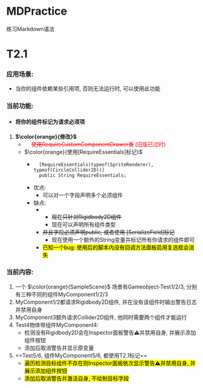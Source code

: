 # MDPractice
练习Markdown语法

# T2.1

### 应用场景: 
- 当你的组件依赖某些引用项, 否则无法运行时, 可以使用此功能
### 当前功能: 
- #### 将你的组件标记为请求必须项
1. **$\color{orange}{修改}$**  
    - 　<font color='red'> ~~使用RequireCustomComponentDrawer类~~ (旧版已过时) </font>  
    - $\color{orange}{使用[RequireEssentials]标记}$
      - ```
          [RequireEssentials(typeof(SpriteRenderer), typeof(CircleCollider2D))]
          public String RequireEssentials;
        ```
      - 优点: 
        - 可以对一个字段声明多个必须组件
      - 缺点: 
        - - ~~现在只针对Rigidbody2D组件~~
          - 现在可以声明所有组件类型
        - ~~并且字段必须声明public, 或者使用 [SerializeField]标记~~
          - 现在使用一个额外的String变量并标记所有你请求的组件即可
        - <mark>已知一个bug: 使用后的脚本内没有回调方法面板启用复选框会消失<mark>
### 当前内容: 
1. 一个 $\color{orange}{SampleScene}$ 场景有Gameobject-Test1/2/3, 分别有三种不同的组件MyComponent1/2/3  
1. MyComponent1/2都请求Rigidbody2D组件, 并在没有该组件时输出警告日志并禁用自身  
1. MyComponent3额外请求Collider2D组件, 他同时需要两个组件才能运行  
1. Test4物体带组件MyComponent4: 
    - 检测没有Rigidbody2D会在Inspector面板警告⚠并禁用自身, 并展示添加组件按钮
    - 添加后取消警告并显示原变量  
1. ==Test5/6, 组件MyComponent5/6, 都使用T2.1标记==  
    - <mark>遍历检测目标组件不存在则Inspector面板依次显示警告⚠并禁用自身, 并展示添加组件按钮
    - <mark>添加后取消警告并激活自身, 不绘制目标字段
